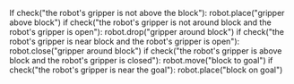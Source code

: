 

If check("the robot's gripper is not above the block"):
    robot.place("gripper above block")
if check("the robot's gripper is not around block and the robot's gripper is open"):
    robot.drop("gripper around block")
if check("the robot's gripper is near block and the robot's gripper is open"):
    robot.close("gripper around block")
if check("the robot's gripper is above block and the robot's gripper is closed"):
    robot.move("block to goal")
if check("the robot's gripper is near the goal"):
    robot.place("block on goal")
